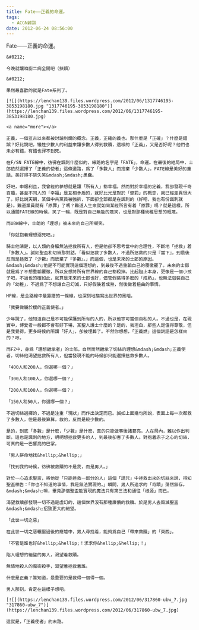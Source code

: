 ```yaml
---
title: Fate——正義的命運。
tags:
  - ACGN雜談
date: 2012-06-24 08:56:00
---
```


Fate&mdash;&mdash;正義的命運。

	&#8212;

	今晚就讓咱廚二病全開吧（扶額）

	&#8212;

	果然最喜歡的就是Fate系列了。

	[![](https://lenchan139.files.wordpress.com/2012/06/1317746195-3853198180.jpg "1317746195-3853198180")](https://lenchan139.files.wordpress.com/2012/06/1317746195-3853198180.jpg)

	<a name="more"></a>

	正義，一個亙古以來都被討論到爛的概念。正義，正確的義也。那什麼是「正確」？什麼是錯誤？好比說吧，犧牲少數人的利益來讓多數人得到救贖，這樣的「正義」，又是否好呢？他們也未必有錯，有錯也罪不到死。

	在F/SN FATE線中，彷彿在諷刺什麼似的，線路的名字是「FATE」，命運。在最後的結局中，士郎依然選擇了「正義的使者」這條道路，爲了「多數人」而捨棄「少數人」。FATE線是美好的童話，美好得不禁失笑&mdash;&mdash;愚蠢。

	好吧，申報利益，我曾經的夢想就是讓「所有人」都幸福。然而對於幸福的定義，我卻發現千奇百趣，甚至不同人的「幸福」是互相矛盾的，就好比光是對於「懲罰」的概念，就已經差異很大了。好比說天朝，某個中共黨員被強拆，下面卻全部都是在諷刺的（好吧，我也有份諷刺就是）。難道黨員就有「原罪」了嗎？難道人生來就如同某經所言有着「原罪」嗎？就是這樣，所以通關FATE線的時候，笑了一輪，既是對自己無能的蔑笑，也是對那種幼稚思想的輕蔑。

	而UBW線中，士朗的「理想」被未來的自己所嘲笑。

	「你就抱着理想溺死吧。」

	騎士他清楚，以人類的身軀無法拯救所有人，但是他卻不思考當中的合理性，不斷地「拯救」着「多數人」。誠如聖盃和切絲那對話，「看似拯救了多數人，不過所拯救的只是『當下』，到最後反而是拯救了『少數』而放棄了『多數』。」而這個，也是未來的士郎的原因。&mdash;&mdash;他是不可能實現這個理想的，到最後不過重韜自己的覆徹罷了。未來的士郎就是爲了不想重韜覆徹，所以妄想將所有世界線的自己都殺掉。比起阻止本身，更像是一個小孩子吧，不過也的確如此，就算是未來的士郎也好，儘管假裝得多麼的「成熟」，也無法包裝自己的「幼稚」，不過爲了不想讓自己幻滅，只好假裝着成熟，然後做着扭曲的事情。

	HF線，是全路線中最靠譜的一條線，也深刻地描寫出世界的黑暗。

	「我要做屬於櫻的正義使者。」

	少年說了，他知道自己是不可能保護到所有的人的，所以他寧可當個自私的人。不過也是，在現實中，博愛者一般都不會有好下場，某聖人護士什麼的？是的，我坦白，那些人是值得尊敬，但是我覺得，更多時候的所謂「好人」，卻被埋葬了。不然你想想，「正義燃」這個詞語是怎樣來的？哼。

	而FZ中，身爲「理想繼承者」的士郎，自然而然繼承了切絲的理想&mdash;&mdash;正義使者。切絲他渴望拯救所有人，但當發現不能的時候卻只能選擇拯救多數人。

	「400人和200人，你選哪一個？」

	「300人和100人，你選哪一個？」

	「200人和100人，你選哪一個？」

	「150人和50人，你選哪一個？」

	不過切絲選擇的，不過是注重「現狀」而作出決定而已。誠如上面幾句所說，表面上每一次都救了多數人，但是最後算算，救的，反而是較少數的。

	是的，到底「多數」是什麼，「少數」是什麼，真的只能做事後諸葛亮。人在局內，難以作出判斷。這也是諷刺的地方，明明想拯救更多的人，到最後卻害了多數人。對抱着赤子之心的切絲，可真的是一巴響亮的巴掌。

	「男人拼命地找&hellip;&hellip;」

	「找到我的時候，彷彿被救贖的不是我，而是男人。」

	對於一心追求聖盃，將他從「只能拯救一部分的人」這個「詛咒」中拯救出來的切絲來說，得知聖盃相告：「你也不知道的事情，我是無法實現的。」瞬間，男人所追求的「奇蹟」蕩然無存。&mdash;&mdash;嘛，畢竟那個聖盃能實現的魔法只有第三法和通往「根源」而已。

	渴望救贖卻發現一切不過是虛幻的，這個世界沒有那種廉價的救贖。於是男人去毀滅聖盃&mdash;&mdash;招致更大的絕望。

	「此世一切之惡」

	在此世一切之惡輾壓過後的廢墟中，男人尋找着，能夠爲自己「帶來救贖」的「東西」。

	「不管是誰也好&hellip;&hellip;！求求你&hellip;&hellip;！」

	陷入理想的絕璧的男人，渴望着救贖。

	無情地殺人的魔術殺手，渴望着拯救着誰。

	什麼是正義？誰知道，最重要的是救得一個得一個。

	男人那刻，肯定在這樣子想吧。

	[![](https://lenchan139.files.wordpress.com/2012/06/317860-ubw_7.jpg "317860-ubw_7")](https://lenchan139.files.wordpress.com/2012/06/317860-ubw_7.jpg)

	這就是，「正義使者」的末路。